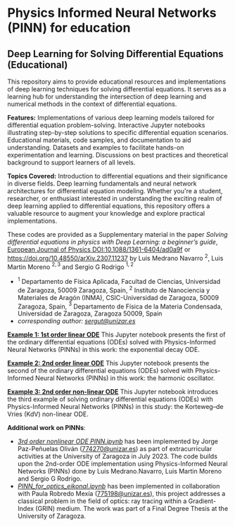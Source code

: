 # Physics Informed Neural Networks (PINN) for education
Deep Learning for Solving Differential Equations (Educational)
---
This repository aims to provide educational resources and implementations of deep learning techniques for solving differential equations. It serves as a learning hub for understanding the intersection of deep learning and numerical methods in the context of differential equations.

**Features:**
Implementations of various deep learning models tailored for differential equation problem-solving. Interactive Jupyter notebooks illustrating step-by-step solutions to specific differential equation scenarios.
Educational materials, code samples, and documentation to aid understanding. Datasets and examples to facilitate hands-on experimentation and learning. Discussions on best practices and theoretical background to support learners of all levels.

**Topics Covered:**
Introduction to differential equations and their significance in diverse fields.
Deep learning fundamentals and neural network architectures for differential equation modeling. Whether you're a student, researcher, or enthusiast interested in understanding the exciting realm of deep learning applied to differential equations, this repository offers a valuable resource to augment your knowledge and explore practical implementations. 

These codes are provided as a Supplementary material in the paper  *Solving differential equations in physics with Deep Learning: a beginner’s guide*, [European Journal of Physics DOI:10.1088/1361-6404/ad0a9f](https://iopscience.iop.org/article/10.1088/1361-6404/ad0a9f/pdf) or https://doi.org/10.48550/arXiv.2307.11237 by Luis Medrano Navarro $^2$, Luis Martin Moreno $^{2,3}$ and Sergio G Rodrigo $^{1,2}$
+ $^1$ Departamento de Física Aplicada, Facultad de Ciencias, Universidad de Zaragoza, 50009 Zaragoza, Spain, $^2$ Instituto de Nanociencia y Materiales de Aragón (INMA), CSIC-Universidad de Zaragoza, 50009 Zaragoza, Spain, $^3$ Departamento de Física de la Materia Condensada, Universidad de Zaragoza, Zaragoza 50009, Spain
+ *corresponding author: sergut@unizar.es*

**[Example 1: 1st order linear ODE](https://nbviewer.jupyter.org/github/IrisFDTD/PINNs-for-education/blob/main/1st_order_ODE_PINN.ipynb)**
This Jupyter notebook presents the first of the ordinary differential equations (ODEs) solved with Physics-Informed Neural Networks (PINNs) in this work:  the exponential decay ODE.

**[Example 2: 2nd order linear ODE](https://nbviewer.jupyter.org/github/IrisFDTD/PINNs-for-education/blob/main/2nd_order_ODE_PINN.ipynb)**
This Jupyter notebook presents the second of the ordinary differential equations (ODEs) solved with Physics-Informed Neural Networks (PINNs) in this work:  the harmonic oscillator.

**[Example 3: 2nd order non-linear ODE](https://nbviewer.jupyter.org/github/IrisFDTD/PINNs-for-education/blob/main/3rd_order_nonlinear_ODE_PINN.ipynb)**
This Jupyter notebook introduces the third example of solving ordinary differential equations (ODEs) with Physics-Informed Neural Networks (PINNs) in this study: the Korteweg–de Vries (KdV) non-linear ODE.

**Additional work on PINNs**:
+ *[3rd order nonlinear ODE PINN.ipynb](https://nbviewer.jupyter.org/github/IrisFDTD/PINNs-for-education/blob/main/3rd_order_nonlinear_ODE_PINN.ipynb)* has been implemented by Jorge Paz-Peñuelas Oliván (774270@unizar.es) as part of extracurricular activities at the University of Zaragoza in July 2023. The code builds upon the 2nd-order ODE implementation using Physics-Informed Neural Networks (PINNs) done by Luis Medrano.Navarro, Luis Martin Moreno and Sergio G Rodrigo.
+ *[PINN_for_optics_eikonal.ipynb](https://nbviewer.jupyter.org/github/IrisFDTD/PINNs-for-education/blob/main/PINN_for_optics_eikonal.ipynb)* has been implemented in collaboration with Paula Robredo Mexía (775198@unizar.es), this project addresses a classical problem in the field of optics: ray tracing within a Gradient-Index (GRIN) medium. The work was part of a Final Degree Thesis at the University of Zaragoza.
